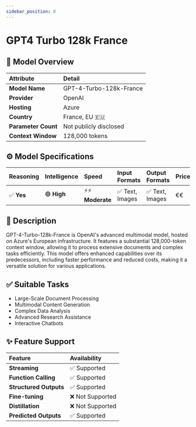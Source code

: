 ```yaml
---
sidebar_position: 8
---
```


# GPT4 Turbo 128k France
 
## 🚀 Model Overview

| Attribute           | Detail                             |
| :------------------ | :--------------------------------- |
| **Model Name**      | GPT-4-Turbo-128k-France            |
| **Provider**        | OpenAI                             |
| **Hosting**         | Azure                              |
| **Country**         | France, EU 🇪🇺                 |
| **Parameter Count** | Not publicly disclosed             |
| **Context Window**  | 128,000 tokens                     |

## ⚙️ Model Specifications

| Reasoning | Intelligence | Speed          | Input Formats                      | Output Formats                     | Price             |
| :-------- | :----------- | :------------- | :--------------------------------- | :--------------------------------- | :---------------- |
| ✅ **Yes**| 🟢 **High**  | ⚡⚡ **Moderate**| ✅ Text, Images             | ✅ Text, Images             | €€      |

## 📝 Description

GPT-4-Turbo-128k-France is OpenAI's advanced multimodal model, hosted on Azure's European infrastructure. It features a substantial 128,000-token context window, allowing it to process extensive documents and complex tasks efficiently. This model offers enhanced capabilities over its predecessors, including faster performance and reduced costs, making it a versatile solution for various applications.   

## ✅ Suitable Tasks

- Large-Scale Document Processing
- Multimodal Content Generation
- Complex Data Analysis
- Advanced Research Assistance
- Interactive Chatbots

## ✨ Feature Support

| Feature                | Availability     |
| :--------------------- | :--------------- |
| **Streaming**          | ✅ Supported     |
| **Function Calling**   | ✅ Supported     |
| **Structured Outputs** | ✅ Supported     |
| **Fine-tuning**        | ❌ Not Supported |
| **Distillation**       | ❌ Not Supported |
| **Predicted Outputs**  | ✅ Supported     |
